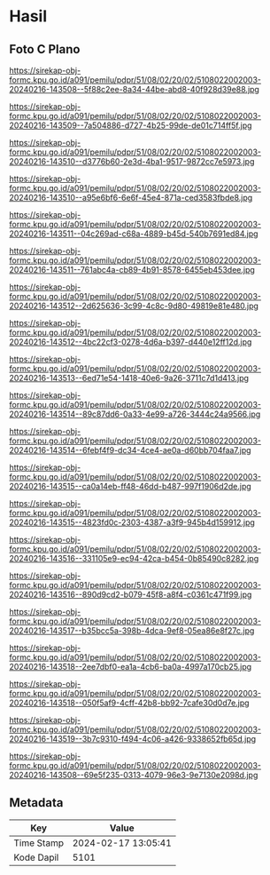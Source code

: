 # Hasil

## Foto C Plano

https://sirekap-obj-formc.kpu.go.id/a091/pemilu/pdpr/51/08/02/20/02/5108022002003-20240216-143508--5f88c2ee-8a34-44be-abd8-40f928d39e88.jpg

https://sirekap-obj-formc.kpu.go.id/a091/pemilu/pdpr/51/08/02/20/02/5108022002003-20240216-143509--7a504886-d727-4b25-99de-de01c714ff5f.jpg

https://sirekap-obj-formc.kpu.go.id/a091/pemilu/pdpr/51/08/02/20/02/5108022002003-20240216-143510--d3776b60-2e3d-4ba1-9517-9872cc7e5973.jpg

https://sirekap-obj-formc.kpu.go.id/a091/pemilu/pdpr/51/08/02/20/02/5108022002003-20240216-143510--a95e6bf6-6e6f-45e4-871a-ced3583fbde8.jpg

https://sirekap-obj-formc.kpu.go.id/a091/pemilu/pdpr/51/08/02/20/02/5108022002003-20240216-143511--04c269ad-c68a-4889-b45d-540b7691ed84.jpg

https://sirekap-obj-formc.kpu.go.id/a091/pemilu/pdpr/51/08/02/20/02/5108022002003-20240216-143511--761abc4a-cb89-4b91-8578-6455eb453dee.jpg

https://sirekap-obj-formc.kpu.go.id/a091/pemilu/pdpr/51/08/02/20/02/5108022002003-20240216-143512--2d625636-3c99-4c8c-9d80-49819e81e480.jpg

https://sirekap-obj-formc.kpu.go.id/a091/pemilu/pdpr/51/08/02/20/02/5108022002003-20240216-143512--4bc22cf3-0278-4d6a-b397-d440e12ff12d.jpg

https://sirekap-obj-formc.kpu.go.id/a091/pemilu/pdpr/51/08/02/20/02/5108022002003-20240216-143513--6ed71e54-1418-40e6-9a26-3711c7d1d413.jpg

https://sirekap-obj-formc.kpu.go.id/a091/pemilu/pdpr/51/08/02/20/02/5108022002003-20240216-143514--89c87dd6-0a33-4e99-a726-3444c24a9566.jpg

https://sirekap-obj-formc.kpu.go.id/a091/pemilu/pdpr/51/08/02/20/02/5108022002003-20240216-143514--6febf4f9-dc34-4ce4-ae0a-d60bb704faa7.jpg

https://sirekap-obj-formc.kpu.go.id/a091/pemilu/pdpr/51/08/02/20/02/5108022002003-20240216-143515--ca0a14eb-ff48-46dd-b487-997f1906d2de.jpg

https://sirekap-obj-formc.kpu.go.id/a091/pemilu/pdpr/51/08/02/20/02/5108022002003-20240216-143515--4823fd0c-2303-4387-a3f9-945b4d159912.jpg

https://sirekap-obj-formc.kpu.go.id/a091/pemilu/pdpr/51/08/02/20/02/5108022002003-20240216-143516--331105e9-ec94-42ca-b454-0b85490c8282.jpg

https://sirekap-obj-formc.kpu.go.id/a091/pemilu/pdpr/51/08/02/20/02/5108022002003-20240216-143516--890d9cd2-b079-45f8-a8f4-c0361c471f99.jpg

https://sirekap-obj-formc.kpu.go.id/a091/pemilu/pdpr/51/08/02/20/02/5108022002003-20240216-143517--b35bcc5a-398b-4dca-9ef8-05ea86e8f27c.jpg

https://sirekap-obj-formc.kpu.go.id/a091/pemilu/pdpr/51/08/02/20/02/5108022002003-20240216-143518--2ee7dbf0-ea1a-4cb6-ba0a-4997a170cb25.jpg

https://sirekap-obj-formc.kpu.go.id/a091/pemilu/pdpr/51/08/02/20/02/5108022002003-20240216-143518--050f5af9-4cff-42b8-bb92-7cafe30d0d7e.jpg

https://sirekap-obj-formc.kpu.go.id/a091/pemilu/pdpr/51/08/02/20/02/5108022002003-20240216-143519--3b7c9310-f494-4c06-a426-9338652fb65d.jpg

https://sirekap-obj-formc.kpu.go.id/a091/pemilu/pdpr/51/08/02/20/02/5108022002003-20240216-143508--69e5f235-0313-4079-96e3-9e7130e2098d.jpg


## Metadata

| Key        | Value               |
| ---------- | ------------------- |
| Time Stamp | 2024-02-17 13:05:41 |
| Kode Dapil | 5101                |



